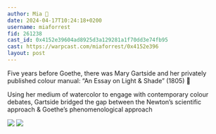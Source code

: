 ```yaml
---
author: Mia 🎩 
date: 2024-04-17T10:24:18+0200
username: miaforrest
fid: 261238
cast_id: 0x4152e39604ad8925d3a129281a1f70dd3e74fb95
cast: https://warpcast.com/miaforrest/0x4152e396
layout: post
---
```

Five years before Goethe, there was Mary Gartside and her privately published colour manual: “An Essay on Light & Shade” (1805) 🎨   
  
Using her medium of watercolor to engage with contemporary colour debates, Gartside bridged the gap between the Newton’s scientific approach & Goethe’s phenomenological approach  

![](https://imagedelivery.net/BXluQx4ige9GuW0Ia56BHw/9bdaeaf0-4ba5-4249-2ac1-ee35eaeab600/original)
![](https://imagedelivery.net/BXluQx4ige9GuW0Ia56BHw/d3c41422-1874-424a-dd8e-b6738e859400/original)